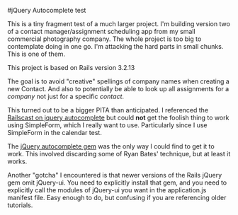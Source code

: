 #jQuery Autocomplete test

This is a tiny fragment test of a much larger project. I'm building version two of a contact manager/assignment scheduling app from my small commercial photography company. The whole project is too big to contemplate doing in one go. I'm attacking the hard parts in small chunks. This is one of them.

This project is based on Rails version 3.2.13

The goal is to avoid "creative" spellings of company names when creating a new Contact. And also to potentially be able to look up all assignments for a *company* not just for a specific *contact*.

This turned out to be a bigger PITA than anticipated. I referenced the [Railscast on jquery autocomplete](http://railscasts.com/episodes/102-auto-complete-association-revised) but could **not** get the foolish thing to work using SimpleForm, which I really want to use. Particularly since I use SimpleForm in the calendar test.

The [jQuery autocomplete gem](https://github.com/crowdint/rails3-jquery-autocomplete) was the only way I could find to get it to work. This involved discarding some of Ryan Bates' technique, but at least it works.

Another "gotcha" I encountered is that newer versions of the Rails jQuery gem omit jQuery-ui. You need to explicitly install that gem, and you need to explicitly call the modules of jQuery-ui you want in the application.js manifest file. Easy enough to do, but confusing if you are referencing older tutorials.